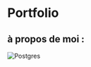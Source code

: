 
# Portfolio

## à propos de moi : 


![Postgres](https://img.shields.io/badge/postgres-%23316192.svg?style=for-the-badge&logo=postgresql&logoColor=white)
